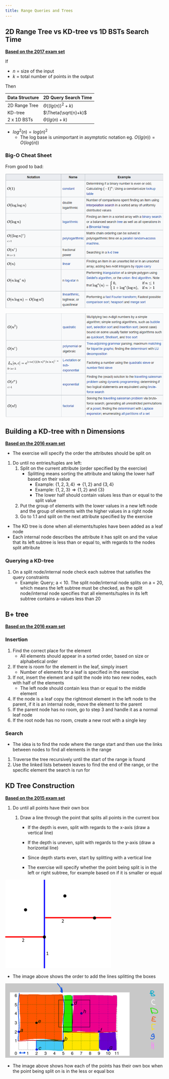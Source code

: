 ```yaml
---
title: Range Queries and Trees
---
```




## 2D Range Tree vs KD-tree vs 1D BSTs Search Time

[**Based on the 2017 exam set**](../extra/exam-sets/2017-aalg-exam.pdf)

If

- $n$ = size of the input
- $k$ = total number of points in the output

Then

| Data Structure | 2D Query Search Time  |
| -------------- | --------------------- |
| 2D Range Tree  | $\Theta((lg(n))^2+k)$ |
| KD-tree        | $\Theta(\sqrt{n}+k)$  |
| 2 x 1D BSTs    | $\Theta(lg(n) + k)$   |

* $log^2(n) = log(n)^2$
  - The log base is unimportant in asymptotic notation eg.  $O(lg(n)) = O(log(n))$

### Big-O Cheat Sheet

From good to bad:


![img](images/range-queries/image1.png)

![img](images/range-queries/image2.png)





## Building a KD-tree with n Dimensions

[**Based on the 2016 exam set**](../extra/exam-sets/2016-aalg-exam.pdf)



- The exercise will specify the order the attributes should be split on



1. Do until no entries/tuples are left:
    1. Split on the current attribute (order specified by the exercise)
        - Splitting means sorting the attribute and taking the lower half based on their value
            - Example: $\{1, 2, 3, 4\} \Rightarrow \{1, 2\}$ and $\{3, 4\}$ 
            - Example: $\{1, 2, 3\} \Rightarrow \{1, 2\}$ and $\{3\}$
            - The lower half should contain values less than or equal to the split value
    2. Put the group of elements with the lower values in a new left node and the group of elements with the higher values in a right node
    3. Go to 1.1 and split on the next attribute specified by the exercise



- The KD tree is done when all elements/tuples have been added as a leaf node
- Each internal node describes the attribute it has split on and the value that its left subtree is less than or equal to, with regards to the nodes split attribute

### Querying a KD-tree

1. On a split node/internal node check each subtree that satisfies the query constraints
    - Example: Query; a < 10. The split node/internal node splits on a = 20, which means the left subtree must be checked, as the split node/internal node specifies that all elements/tuples in its left subtree contains a-values less than 20







## B+ tree

[**Based on the 2016 exam set**](../extra/exam-sets/2016-aalg-exam.pdf)

### Insertion

1. Find the correct place for the element
    - All elements should appear in a sorted order, based on size or alphabetical order
2. If there is room for the element in the leaf, simply insert
    - Number of elements for a leaf is specified in the exercise
3. If not, insert the element and split the node into two new nodes, each with half of the elements
    - The left node should contain less than or equal to the middle element
4. If the node is a leaf copy the rightmost element in the left node to the parent, if it is an internal node, move the element to the parent
5. If the parent node has no room, go to step 3 and handle it as a normal leaf node
6. If the root node has no room,  create a new root with a single key

### Search

- The idea is to find the node where the range start and then use the links between nodes to find all elements in the range

1. Traverse the tree recursively until the start of the range is found
2. Use the linked lists between leaves to find the end of the range, or the specific element the search is run for









## KD Tree Construction

[**Based on the 2015 exam set**](../extra/exam-sets/2015-aalg-exam.pdf)



1. Do until all points have their own box

    1. Draw a line through the point that splits all points in the current box

        - If the depth is even, split with regards to the x-axis (draw a vertical line)
        - If the depth is uneven, split with regards to the y-axis (draw a horizontal line)
        - Since depth starts even, start by splitting with a vertical line

        - The exercise will specify whether the point being split is in the left or right subtree, for example based on if it is smaller or equal

![img](images/range-queries/image3.png)

- The image above shows the order to add the lines splitting the boxes

![img](images/range-queries/unknown.png)

- The image above shows how each of the points has their own box when the point being split on is in the less or equal box

